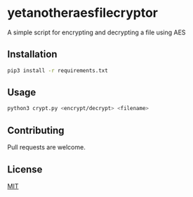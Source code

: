 # yetanotheraesfilecryptor

A simple script for encrypting and decrypting a file using AES

## Installation

```bash
pip3 install -r requirements.txt
```

## Usage

```bash
python3 crypt.py <encrypt/decrypt> <filename>

```

## Contributing
Pull requests are welcome. 

## License
[MIT](https://choosealicense.com/licenses/mit/)
